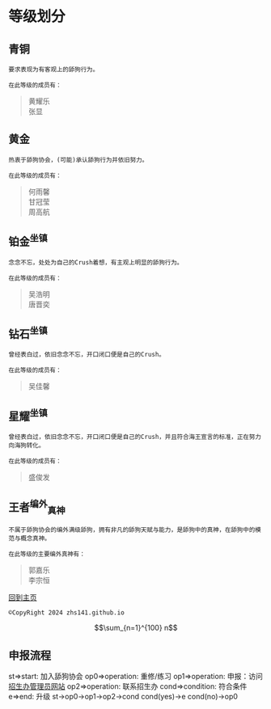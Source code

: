# 等级划分
## 青铜  
```
要求表现为有客观上的舔狗行为。
```
<sub>在此等级的成员有：</sub>  
>黄耀乐  
>张显  


## 黄金  
```
热衷于舔狗协会，(可能)承认舔狗行为并依旧努力。  
```
<sub>在此等级的成员有：</sub>  
>何雨馨  
>甘冠莹  
>周高航  


## 铂金<sup>坐镇</sup>  
```
念念不忘，处处为自己的Crush着想，有主观上明显的舔狗行为。  
```
<sub>在此等级的成员有：</sub>  
>吴浩明  
>唐晋奕  


## 钻石<sup>坐镇</sup>  
```
曾经表白过，依旧念念不忘，开口闭口便是自己的Crush。  
```
<sub>在此等级的成员有：</sub>  
>吴佳馨    


## 星耀<sup>坐镇</sup>  
```
曾经表白过，依旧念念不忘，开口闭口便是自己的Crush，并且符合海王宣言的标准，正在努力向海狗转化。  
```
<sub>在此等级的成员有：</sub>  
>盛俊发  


## 王者<sup>编外</sup><sub>真神</sub>  
```
不属于舔狗协会的编外满级舔狗，拥有非凡的舔狗天赋与能力，是舔狗中的真神，在舔狗中的模范与概念真神。  
```
<sub>在此等级的主要编外真神有：</sub>  
>郭嘉乐  
>李宗恒  


[回到主页](https://zhouhangshan.github.io/dsla)
```
©CopyRight 2024 zhs141.github.io
```


$$\sum_{n=1}^{100} n$$  
## 申报流程  
st=>start: 加入舔狗协会
op0=>operation: 重修/练习
op1=>operation: 申报：访问[招生办管理员网站](https://zhouhangshan.github.io)
op2=>operation: 联系招生办
cond=>condition: 符合条件
e=>end: 升级
st->op0->op1->op2->cond
cond(yes)->e
cond(no)->op0 